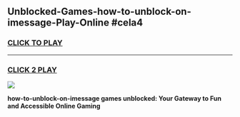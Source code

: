 
## Unblocked-Games-how-to-unblock-on-imessage-Play-Online #cela4
<h3>
<a href="https://news.freeplayer.one?title=how-to-unblock-on-imessage&ref=3">CLICK TO PLAY</a></h3>
<hr>

<h3>
<a href="https://news.freeplayer.one?title=how-to-unblock-on-imessage&ref=3">CLICK 2 PLAY</a>
  
</h3>

<a href="https://news.freeplayer.one?title=how-to-unblock-on-imessage&ref=3"><img src="https://clearcache.store/games.png"></a>


**how-to-unblock-on-imessage games unblocked: Your Gateway to Fun and Accessible Online Gaming**
